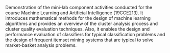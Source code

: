 Demonstration of the mini-lab component activities conducted for the course Machine Learning and Artificial Intelligence (19CCE213). It introduces mathematical methods for the design of machine learning algorithms and provides an overview of the cluster analysis process and cluster quality evaluation techniques. Also, it enables the design and performance evaluation of classifiers for typical classification problems and the design of frequent itemset mining systems that are typical to solve market-basket analysis problems.
